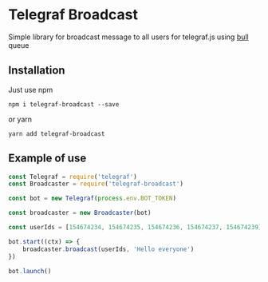 # Telegraf Broadcast
Simple library for broadcast message to all users for telegraf.js using [bull](https://github.com/OptimalBits/bull) queue

## Installation
Just use npm

    npm i telegraf-broadcast --save
    
or yarn

    yarn add telegraf-broadcast
    
## Example of use

```javascript
const Telegraf = require('telegraf')
const Broadcaster = require('telegraf-broadcast')

const bot = new Telegraf(process.env.BOT_TOKEN)

const broadcaster = new Broadcaster(bot)

const userIds = [154674234, 154674235, 154674236, 154674237, 154674239];

bot.start((ctx) => {
    broadcaster.broadcast(userIds, 'Hello everyone')
})

bot.launch()
```
